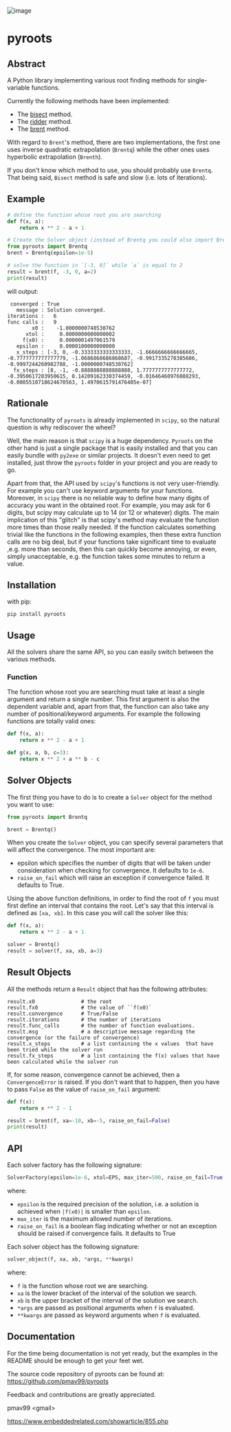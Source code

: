 ![image](https://travis-ci.org/pmav99/pyroots.svg?branch=master%0A%20:target:%20https://travis-ci.org/pmav99/pyroots)

pyroots
=======

Abstract
--------

A Python library implementing various root finding methods for
single-variable functions.

Currently the following methods have been implemented:

-   The [bisect](http://en.wikipedia.org/wiki/Bisection_method) method.
-   The [ridder](http://en.wikipedia.org/wiki/Ridders%27_method) method.
-   The [brent](http://en.wikipedia.org/wiki/Brent%27s_method) method.

With regard to `Brent`'s method, there are two implementations, the
first one uses inverse quadratic extrapolation (`Brentq`) while the
other ones uses hyperbolic extrapolation (`Brenth`).

If you don't know which method to use, you should probably use `Brentq`.
That being said, `Bisect` method is safe and slow (i.e. lots of iterations).

Example
-------

```python
# define the function whose root you are searching
def f(x, a):
    return x ** 2 - a + 1

# Create the Solver object (instead of Brentq you could also import Brenth/Ridder/Bisect)
from pyroots import Brentq
brent = Brentq(epsilon=1e-5)

# solve the function in `[-3, 0]` while `a` is equal to 2
result = brent(f, -3, 0, a=2)
print(result)
```

will output:

```
 converged : True
   message : Solution converged.
iterations :   6
func calls :   9
        x0 :    -1.0000000748530762
      xtol :     0.0000000000000002
     f(x0) :     0.0000001497061579
   epsilon :     0.0000100000000000
   x_steps : [-3, 0, -0.3333333333333333, -1.6666666666666665, -0.7777777777777779, -1.0686868686868687, -0.9917335278385606, -0.9997244260982788, -1.0000000748530762]
  fx_steps : [8, -1, -0.8888888888888888, 1.7777777777777772, -0.3950617283950615, 0.14209162330374459, -0.01646460976088293, -0.0005510718624670563, 1.4970615791476405e-07]
```

Rationale
---------

The functionality of `pyroots` is already implemented in `scipy`, so the
natural question is why rediscover the wheel?

Well, the main reason is that `scipy` is a huge dependency. `Pyroots` on
the other hand is just a single package that is easily installed and
that you can easily bundle with `py2exe` or similar projects. It doesn't
even need to get installed, just throw the `pyroots` folder in your
project and you are ready to go.

Apart from that, the API used by `scipy`'s functions is not very
user-friendly. For example you can't use keyword arguments for your
functions. Moreover, in `scipy` there is no reliable way to define how
many digits of accuracy you want in the obtained root. For example, you
may ask for 6 digits, but scipy may calculate up to 14 (or 12 or
whatever) digits. The main implication of this "glitch" is that scipy's
method may evaluate the function more times than those really needed. If
the function calculates something trivial like the functions in the
following examples, then these extra function calls are no big deal, but
if your functions take significant time to evaluate ,e.g. more than
seconds, then this can quickly become annoying, or even, simply
unacceptable, e.g. the function takes some minutes to return a value.

Installation
------------

with pip:

    pip install pyroots

Usage
-----

All the solvers share the same API, so you can easily switch between the
various methods.

### Function

The function whose root you are searching must take at least a single
argument and return a single number. This first argument is also the
dependent variable and, apart from that, the function can also take any
number of positional/keyword arguments. For example the following
functions are totally valid ones:

```python
def f(x, a):
    return x ** 2 - a + 1

def g(x, a, b, c=3):
    return x ** 2 + a ** b - c
```

Solver Objects
--------------

The first thing you have to do is to create a `Solver` object for the
method you want to use:

```python
from pyroots import Brentq

brent = Brentq()
```

When you create the `Solver` object, you can specify several parameters
that will affect the convergence. The most important are:

-   epsilon which specifies the number of digits that will be taken
    under consideration when checking for convergence. It defaults to
    `1e-6`.
-   `raise_on_fail` which will raise an exception if convergence failed.
    It defaults to True.

Using the above function definitions, in order to find the root of `f`
you must first define an interval that contains the root. Let's say that
this interval is defined as `[xa, xb]`. In this case you will call the
solver like this:

``` python
def f(x, a):
    return x ** 2 - a + 1

solver = Brentq()
result = solver(f, xa, xb, a=3)
```

Result Objects
--------------

All the methods return a `Result` object that has the following
attributes:

```
result.x0               # the root
result.fx0              # the value of ``f(x0)`
result.convergence      # True/False
result.iterations       # the number of iterations
result.func_calls       # the number of function evaluations.
result.msg              # a descriptive message regarding the convergence (or the failure of convergence)
result.x_steps          # a list containing the x values  that have been tried while the solver run
result.fx_steps         # a list containing the f(x) values that have been calculated while the solver run
```

If, for some reason, convergence cannot be achieved, then a
`ConvergenceError` is raised. If you don't want that to happen, then you
have to pass `False` as the value of `raise_on_fail` argument:

```python
def f(x):
    return x ** 2 - 1

result = brent(f, xa=-10, xb=-5, raise_on_fail=False)
print(result)
```

API
---

Each solver factory has the following signature:

```python
SolverFactory(epsilon=1e-6, xtol=EPS, max_iter=500, raise_on_fail=True, debug_precision=10)
```

where:

-   `epsilon` is the required precision of the solution, i.e. a solution
    is achieved when `|f(x0)|` is smaller than `epsilon`.
-   `max_iter` is the maximum allowed number of iterations.
-   `raise_on_fail` is a boolean flag indicating whether or not an
    exception should be raised if convergence fails. It defaults to True

Each solver object has the following signature:

```python
solver_object(f, xa, xb, *args, **kwargs)
```

where:

-   `f` is the function whose root we are searching.
-   `xa` is the lower bracket of the interval of the solution we search.
-   `xb` is the upper bracket of the interval of the solution we search.
-   `*args` are passed as positional arguments when `f` is evaluated.
-   `**kwargs` are passed as keyword arguments when `f` is evaluated.

Documentation
-------------

For the time being documentation is not yet ready, but the examples in
the README should be enough to get your feet wet.

The source code repository of pyroots can be found at:
<https://github.com/pmav99/pyroots>

Feedback and contributions are greatly appreciated.

pmav99 \<gmail\>

<https://www.embeddedrelated.com/showarticle/855.php>
